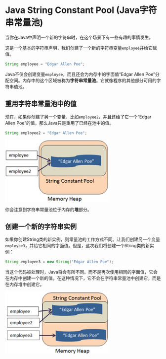 # Java String Constant Pool (Java字符串常量池)

当你在Java中声明一个新的字符串时，在这个场景下有一些有趣的事情发生。

这是一个基本的字符串声明，我们创建了一个新的字符串变量`employee`并给它赋值。

```java
String employee = "Edgar Allen Poe";
```

Java不仅会创建变量`employee`，而且还会为内存中的字面值“Edgar Allen Poe”分配空间。内存中的这个区域被称为**字符串常量池**。它就像程序的其他部分可用的字符串值池。

## 重用字符串常量池中的值

现在，如果你创建了另一个变量，比如`employee2`，并且还给了它一个“Edgar Allen Poe”的值，那么Java只是重用了已经在池中的值。

```java
String employee2 = "Edgar Allen Poe";
```

<img src="https://github.com/maoyunfei/Java-Notebook/blob/master/Java%20Basic/images/string_constant_pool_1.jpg?raw=true"  width = 335px height = 200px align=center />

你会注意到字符串常量池位于内存的**堆**部分。

## 创建一个新的字符串实例

如果你创建String类的新实例，则常量池的工作方式不同。让我们创建另一个变量`employee3`，并给它相同的字面值。但是，这次我们将创建一个String类的新实例：

```java
String employee3 = new String("Edgar Allen Poe");
```

当这个代码被处理时，Java将会有所不同。而不是再次使用相同的字面值，它会在内存中创建一个新的值。在这种情况下，它不会在字符串常量池中创建它，而是在内存堆中创建它。

<img src="https://github.com/maoyunfei/Java-Notebook/blob/master/Java%20Basic/images/string_constant_pool_2.jpg?raw=true"  width = 335px height = 201px align=center />


